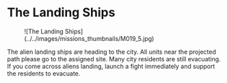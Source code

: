 # The Landing Ships

<figure markdown>
  ![The Landing Ships](../../images/missions_thumbnails/M019_5.jpg)
</figure>

The alien landing ships are heading to the city. All units near the projected path please go to the assigned site.
Many city residents are still evacuating. If you come across aliens landing, launch a fight immediately and support the residents to evacuate.

